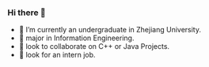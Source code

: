 ### Hi there 👋

- 🔭 I’m currently an undergraduate in Zhejiang University.
- 🌱 major in Information Engineering.
- 👯 look to collaborate on C++ or Java Projects.
- 🤔 look for an intern job.
